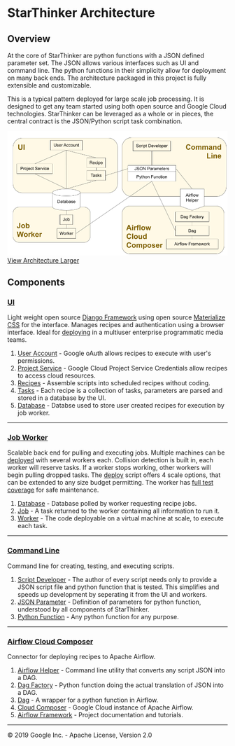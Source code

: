 # StarThinker Architecture
  
## Overview

At the core of StarThinker are python functions with a JSON defined parameter set.  The JSON allows
various interfaces such as UI and command line.  The python functions in their simplicity allow
for deployment on many back ends.  The architecture packaged in this project is fully extensible and
customizable.

This is a typical pattern deployed for large scale job processing.  It is designed to get any team started using 
both open source and Google Cloud technologies.  StarThinker can be leveraged as a whole or in pieces, the central
contract is the JSON/Python script task combination.


![Architecture](images/architecture.png)
[View Architecture Larger](images/architecture.png)


## Components

### [UI](../starthinker_ui) 

Light weight open source [Django Framework](https://www.djangoproject.com/) using open source [Materialize CSS](https://materializecss.com/) for the interface. Manages recipes and authentication using a browser interface.  Ideal for [deploying](deploy_enterprise.md) in a multiuser enterprise programmatic media teams.

   1. [User Account](cloud_client_web.md) - Google oAuth allows recipes to execute with user's permissions.
   1. [Project Service](cloud_service.md) - Google Cloud Project Service Credentials allow recipes to access cloud resources.
   1. [Recipes](https://google.github.io/starthinker/help/) - Assemble scripts into scheduled recipes without coding.
   1. [Tasks](recipe.md) - Each recipe is a collection of tasks, parameters are parsed and stored in a database by the UI.
   1. [Database](cheat_sheet.md#production) - Databse used to store user created recipes for execution by job worker.

---

### [Job Worker](../starthinker_ui/recipe/management/commands/job_worker.py)

Scalable back end for pulling and executing jobs. Multiple machines can be [deployed](deploy_enterprise.md) with several workers each.  Collision detection is built in, each worker will reserve tasks.  If a worker stops working, other workers will begin pulling dropped tasks.  The [deploy](../install/deploy.sh) script offers 4 scale options, that can be extended to any size budget permitting.  The worker has [full test coverage](../starthinker_ui/recipe/tests.py) for safe maintenance.

   1. [Database](cheat_sheet.md#production) - Database polled by worker requesting recipe jobs.
   1. [Job](../starthinker_ui/recipe/models.py) - A task returned to the worker containing all information to run it.
   1. [Worker](../starthinker_ui/recipe/management/commands/job_worker.py) - The code deployable on a virtual machine at scale, to execute each task.


---

### [Command Line](deploy_developer.md) 

Command line for creating, testing, and executing scripts.

   1. [Script Developer](task.md) - The author of every script needs only to provide a JSON script file and python function that is tested.  This simplifies and speeds up development by seperating it from the UI and workers.
   1. [JSON Parameter](recipe.md) - Definition of parameters for python function, understood by all components of StarThinker.
   1. [Python Function](task.md) - Any python function for any purpose.

---

### [Airflow Cloud Composer](deploy_airflow.md) 

Connector for deploying recipes to Apache Airflow.

   1. [Airflow Helper](starthinker_airflow/helper.py) - Command line utility that converts any script JSON into a DAG.
   1. [Dag Factory](starthinker_airflow/factory.py) - Python function doing the actual translation of JSON into a DAG.
   1. [Dag](https://cloud.google.com/composer/docs/how-to/using/writing-dags) - A wrapper for a python function in Airflow.
   1. [Cloud Composer](https://cloud.google.com/composer/) - Google Cloud instance of Apache Airflow.
   1. [Airflow Framework](https://airflow.apache.org/) - Project documentation and tutorials.

---
&copy; 2019 Google Inc. - Apache License, Version 2.0
